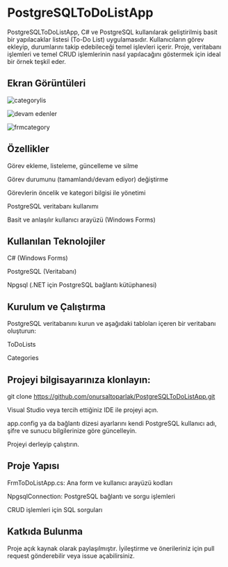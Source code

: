 # PostgreSQLToDoListApp
PostgreSQLToDoListApp, C# ve PostgreSQL kullanılarak geliştirilmiş basit bir yapılacaklar listesi (To-Do List) uygulamasıdır. Kullanıcıların görev ekleyip, durumlarını takip edebileceği temel işlevleri içerir. Proje, veritabanı işlemleri ve temel CRUD işlemlerinin nasıl yapılacağını göstermek için ideal bir örnek teşkil eder.

## Ekran Görüntüleri

![categorylis](https://github.com/user-attachments/assets/523cb5f0-7ed8-4957-b404-e2f6e0e77fc0)

![devam edenler](https://github.com/user-attachments/assets/0ed8b71d-5630-47a4-9361-e324b8729e59)

![frmcategory](https://github.com/user-attachments/assets/155f5c66-15db-48e0-96ea-43eeda249db1)


## Özellikler

Görev ekleme, listeleme, güncelleme ve silme

Görev durumunu (tamamlandı/devam ediyor) değiştirme

Görevlerin öncelik ve kategori bilgisi ile yönetimi

PostgreSQL veritabanı kullanımı

Basit ve anlaşılır kullanıcı arayüzü (Windows Forms)

## Kullanılan Teknolojiler

C# (Windows Forms)

PostgreSQL (Veritabanı)

Npgsql (.NET için PostgreSQL bağlantı kütüphanesi)

## Kurulum ve Çalıştırma

PostgreSQL veritabanını kurun ve aşağıdaki tabloları içeren bir veritabanı oluşturun:

ToDoLists

Categories

## Projeyi bilgisayarınıza klonlayın:

git clone https://github.com/onursaltoparlak/PostgreSQLToDoListApp.git

Visual Studio veya tercih ettiğiniz IDE ile projeyi açın.

app.config ya da bağlantı dizesi ayarlarını kendi PostgreSQL kullanıcı adı, şifre ve sunucu bilgilerinize göre güncelleyin.

Projeyi derleyip çalıştırın.

## Proje Yapısı

FrmToDoListApp.cs: Ana form ve kullanıcı arayüzü kodları

NpgsqlConnection: PostgreSQL bağlantı ve sorgu işlemleri

CRUD işlemleri için SQL sorguları

## Katkıda Bulunma

Proje açık kaynak olarak paylaşılmıştır. İyileştirme ve önerileriniz için pull request gönderebilir veya issue açabilirsiniz.

